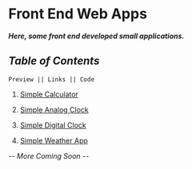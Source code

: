 # Front End Web Apps

**_Here, some front end developed small applications._**

## _Table of Contents_

```
Preview || Links || Code
```

1. [Simple Calculator](https://imniladri.github.io/FrontEndApps/Simple-Calculator/)

2. [Simple Analog Clock](https://imniladri.github.io/FrontEndApps/Simple-Analog-Clock/)

3. [Simple Digital Clock](https://imniladri.github.io/FrontEndApps/Simple-Digital-Clock/)

4. [Simple Weather App](https://imniladri.github.io/FrontEndApps/Simple-Weather-App/)

_-- More Coming Soon --_
